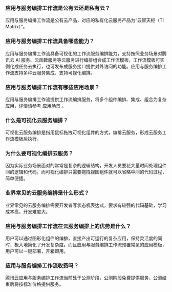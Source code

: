 ### 应用与服务编排工作流是公有云还是私有云？
应用与服务编排工作流是公有云产品，对应的私有化云服务产品为“云智天枢（TI Matrix）”。

### 应用与服务编排工作流具备哪些能力？
应用与服务编排工作流具备可视化的工作流服务编排能力，支持按照业务场景对腾讯云 AI 服务、云函数服务等云服务进行编排组合成工作流模板，工作流模板可实例化成任务去执行，也可发布成服务接口提供对外访问的功能。应用与服务编排工作流支持多种云服务集成、支持可视化编排。

### 应用与服务编排工作流有哪些应用场景？
应用与服务编排工作流提供工作流编排服务，将多个组件编排、集成、组合为复杂应用，详情请参考 [应用场景](https://cloud.tencent.com/document/product/1272/46326) 。

### 什么是可视化云服务编排？
可视化云服务编排是指用鼠标拖拽可视化组件的方式，编排云服务，形成云服务工作流模板后执行。

### 为什么要可视化编排云服务？
因为实际业务场景面对的常常是复杂的逻辑结构，开发人员要花大量时间处理组件间的逻辑和代码。而可视化编排只需要拖拽视图组件就可以省略中间的代码过程，简单便捷。

### 业界常见的云服务编排是什么形式？
业界常见的云服务编排需要开发者写状态机表达式，要求有较强的代码基础，学习成本高，开发难度大。

### 应用与服务编排工作流在云服务编排上的优势是什么？
用户可以通过图形化组件的编排，直接产出可运行的复杂应用，保持灵活度的同时，极大地简化了开发复杂度。而且应用与服务编排工作流预置常见的应用模板，用户可以一键部署，开箱即用。

### 应用与服务编排工作流收费吗？
腾讯云应用与服务编排工作流当前处于公测阶段，公测阶段免费提供服务，公测结束后将按标准价格提供服务。
